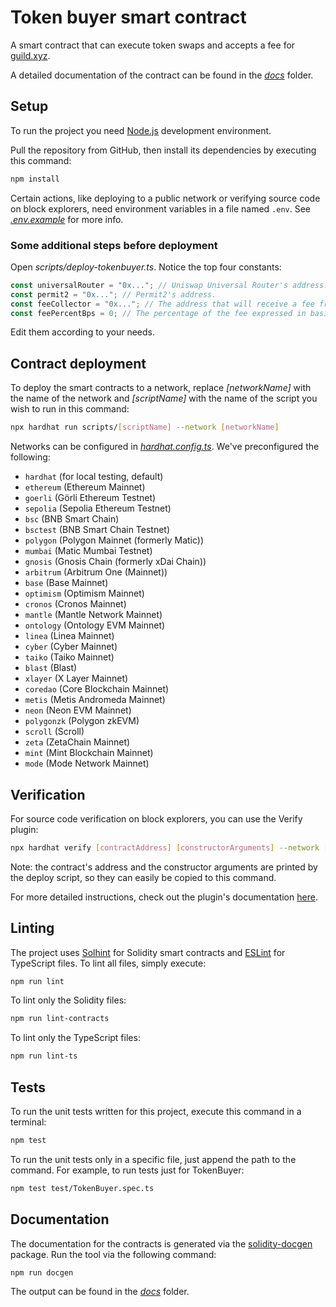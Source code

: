 # Token buyer smart contract

A smart contract that can execute token swaps and accepts a fee for [guild.xyz](https://guild.xyz).

A detailed documentation of the contract can be found in the _[docs](docs)_ folder.

## Setup

To run the project you need [Node.js](https://nodejs.org) development environment.

Pull the repository from GitHub, then install its dependencies by executing this command:

```bash
npm install
```

Certain actions, like deploying to a public network or verifying source code on block explorers, need environment variables in a file named `.env`. See _[.env.example](.env.example)_ for more info.

### Some additional steps before deployment

Open _scripts/deploy-tokenbuyer.ts_. Notice the top four constants:

```js
const universalRouter = "0x..."; // Uniswap Universal Router's address.
const permit2 = "0x..."; // Permit2's address.
const feeCollector = "0x..."; // The address that will receive a fee from the funds.
const feePercentBps = 0; // The percentage of the fee expressed in basis points (e.g 500 for a 5% cut).
```

Edit them according to your needs.

## Contract deployment

To deploy the smart contracts to a network, replace _[networkName]_ with the name of the network and _[scriptName]_ with the name of the script you wish to run in this command:

```bash
npx hardhat run scripts/[scriptName] --network [networkName]
```

Networks can be configured in _[hardhat.config.ts](hardhat.config.ts)_. We've preconfigured the following:

- `hardhat` (for local testing, default)
- `ethereum` (Ethereum Mainnet)
- `goerli` (Görli Ethereum Testnet)
- `sepolia` (Sepolia Ethereum Testnet)
- `bsc` (BNB Smart Chain)
- `bsctest` (BNB Smart Chain Testnet)
- `polygon` (Polygon Mainnet (formerly Matic))
- `mumbai` (Matic Mumbai Testnet)
- `gnosis` (Gnosis Chain (formerly xDai Chain))
- `arbitrum` (Arbitrum One (Mainnet))
- `base` (Base Mainnet)
- `optimism` (Optimism Mainnet)
- `cronos` (Cronos Mainnet)
- `mantle` (Mantle Network Mainnet)
- `ontology` (Ontology EVM Mainnet)
- `linea` (Linea Mainnet)
- `cyber` (Cyber Mainnet)
- `taiko` (Taiko Mainnet)
- `blast` (Blast)
- `xlayer` (X Layer Mainnet)
- `coredao` (Core Blockchain Mainnet)
- `metis` (Metis Andromeda Mainnet)
- `neon` (Neon EVM Mainnet)
- `polygonzk` (Polygon zkEVM)
- `scroll` (Scroll)
- `zeta` (ZetaChain Mainnet)
- `mint` (Mint Blockchain Mainnet)
- `mode` (Mode Network Mainnet)

## Verification

For source code verification on block explorers, you can use the Verify plugin:

```bash
npx hardhat verify [contractAddress] [constructorArguments] --network [networkName]
```

Note: the contract's address and the constructor arguments are printed by the deploy script, so they can easily be copied to this command.

For more detailed instructions, check out the plugin's documentation [here](https://hardhat.org/hardhat-runner/plugins/nomicfoundation-hardhat-verify#usage).

## Linting

The project uses [Solhint](https://github.com/protofire/solhint) for Solidity smart contracts and [ESLint](https://eslint.org) for TypeScript files. To lint all files, simply execute:

```bash
npm run lint
```

To lint only the Solidity files:

```bash
npm run lint-contracts
```

To lint only the TypeScript files:

```bash
npm run lint-ts
```

## Tests

To run the unit tests written for this project, execute this command in a terminal:

```bash
npm test
```

To run the unit tests only in a specific file, just append the path to the command. For example, to run tests just for TokenBuyer:

```bash
npm test test/TokenBuyer.spec.ts
```

## Documentation

The documentation for the contracts is generated via the [solidity-docgen](https://github.com/OpenZeppelin/solidity-docgen) package. Run the tool via the following command:

```bash
npm run docgen
```

The output can be found in the _[docs](docs)_ folder.
